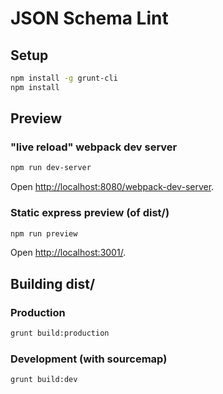 # JSON Schema Lint

## Setup
```sh
npm install -g grunt-cli
npm install
```

## Preview

### "live reload" webpack dev server

```sh
npm run dev-server
```
Open [http://localhost:8080/webpack-dev-server](http://localhost:8080/webpack-dev-server).

### Static express preview (of dist/)
```sh
npm run preview
```

Open [http://localhost:3001/](http://localhost:3001/).

## Building dist/

### Production

```sh
grunt build:production
```

### Development (with sourcemap)
```sh
grunt build:dev
```
